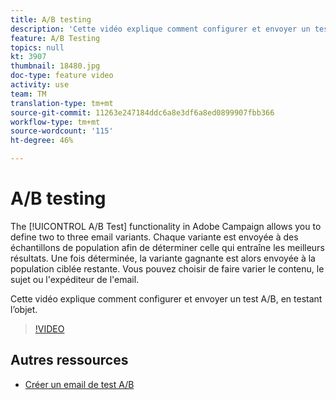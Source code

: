 ```yaml
---
title: A/B testing
description: 'Cette vidéo explique comment configurer et envoyer un test A/B en Adobe Campaign Standard, en testant l’objet. '
feature: A/B Testing
topics: null
kt: 3907
thumbnail: 18480.jpg
doc-type: feature video
activity: use
team: TM
translation-type: tm+mt
source-git-commit: 11263e247184ddc6a8e3df6a8ed0899907fbb366
workflow-type: tm+mt
source-wordcount: '115'
ht-degree: 46%

---
```



# A/B testing

The [!UICONTROL A/B Test] functionality in Adobe Campaign allows you to define two to three email variants. Chaque variante est envoyée à des échantillons de population afin de déterminer celle qui entraîne les meilleurs résultats. Une fois déterminée, la variante gagnante est alors envoyée à la population ciblée restante. Vous pouvez choisir de faire varier le contenu, le sujet ou l&#39;expéditeur de l&#39;email.

Cette vidéo explique comment configurer et envoyer un test A/B, en testant l’objet.

>[!VIDEO](https://video.tv.adobe.com/v/18480?quality=12)

## Autres ressources

* [Créer un email de test A/B](https://docs.adobe.com/help/en/campaign-standard/using/communication-channels/email-messages/designing-an-a-b-test-email.html)
